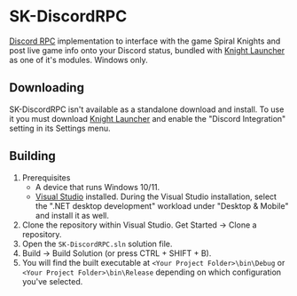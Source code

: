 # SK-DiscordRPC
[Discord RPC](https://discord.com/developers/docs/topics/rpc) implementation to interface with the game Spiral Knights and post live game info onto your Discord status, bundled with [Knight Launcher](https://github.com/lucasluqui/KnightLauncher) as one of it's modules. Windows only.

## Downloading
SK-DiscordRPC isn't available as a standalone download and install. To use it you must download [Knight Launcher](https://github.com/lucasluqui/KnightLauncher) and enable the "Discord Integration" setting in its Settings menu.

## Building
1. Prerequisites
   - A device that runs Windows 10/11.
   - [Visual Studio](https://visualstudio.microsoft.com/downloads/) installed. During the Visual Studio installation, select the ".NET desktop development" workload under "Desktop & Mobile" and install it as well.
2. Clone the repository within Visual Studio. Get Started → Clone a repository.
3. Open the `SK-DiscordRPC.sln` solution file.
4. Build → Build Solution (or press CTRL + SHIFT + B).
5. You will find the built executable at `<Your Project Folder>\bin\Debug` or `<Your Project Folder>\bin\Release` depending on which configuration you've selected.
